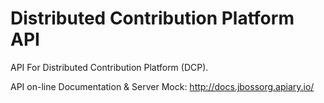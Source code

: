 Distributed Contribution Platform API
=====================================

API For Distributed Contribution Platform (DCP).

API on-line Documentation & Server Mock:
<http://docs.jbossorg.apiary.io/>